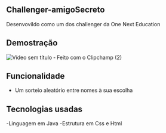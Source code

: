 ## Challenger-amigoSecreto

Desenvovildo como um dos challenger da One Next Education 

## Demostração

![Vídeo sem título ‐ Feito com o Clipchamp (2)](https://github.com/user-attachments/assets/75a6a562-036d-44b6-bf47-bd3c627dd284)

## Funcionalidade

 - Um sorteio aleatório entre nomes à sua escolha

## Tecnologias usadas
-Linguagem em Java
-Estrutura em Css e Html

